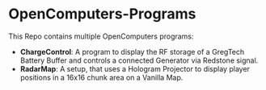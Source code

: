 # OpenComputers-Programs

This Repo contains multiple OpenComputers programs:
- **ChargeControl**: A program to display the RF storage of a GregTech Battery Buffer and controls a connected Generator via Redstone signal.
- **RadarMap**: A setup, that uses a Hologram Projector to display player positions in a 16x16 chunk area on a Vanilla Map.
